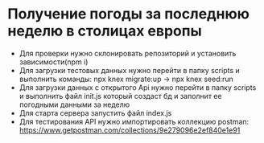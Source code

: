 # Получение погоды за последнюю неделю в столицах европы
* Для проверки нужно склонировать репозиторий и установить зависимости(npm i)
* Для загрузки тестовых данных нужно перейти в папку scripts и выполнить команды: npx knex migrate:up -> npx knex seed:run
* Для загрузки данных с открытого Api нужно перейти в папку scripts и выполнить файл init.js который создаст бд и заполнит ее погодными данными за неделю
* Для старта сервера запустить файл index.js
* Для тестирования API нужно импортировать коллекцию postman: https://www.getpostman.com/collections/9e279096e2ef840e1e91
